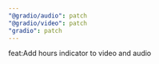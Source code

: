 ```yaml
---
"@gradio/audio": patch
"@gradio/video": patch
"gradio": patch
---
```


feat:Add hours indicator to video and audio
